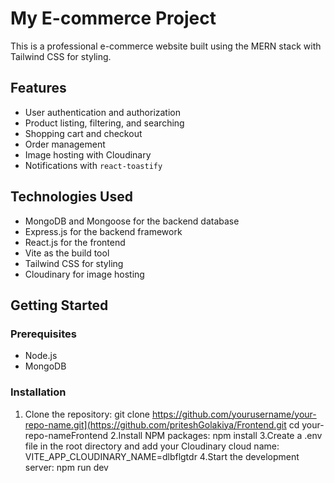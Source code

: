 # My E-commerce Project

This is a professional e-commerce website built using the MERN stack with Tailwind CSS for styling.

## Features

- User authentication and authorization
- Product listing, filtering, and searching
- Shopping cart and checkout
- Order management
- Image hosting with Cloudinary
- Notifications with `react-toastify`

## Technologies Used

- MongoDB and Mongoose for the backend database
- Express.js for the backend framework
- React.js for the frontend
- Vite as the build tool
- Tailwind CSS for styling
- Cloudinary for image hosting

## Getting Started

### Prerequisites

- Node.js
- MongoDB

### Installation

1. Clone the repository:
   git clone https://github.com/yourusername/your-repo-name.git](https://github.com/priteshGolakiya/Frontend.git
   cd your-repo-nameFrontend
2.Install NPM packages:
   npm install
3.Create a .env file in the root directory and add your Cloudinary cloud name:
   VITE_APP_CLOUDINARY_NAME=dlbflgtdr
4.Start the development server:
   npm run dev
